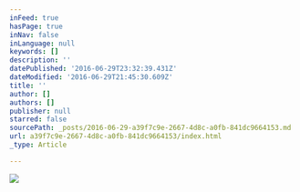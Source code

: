 ```yaml
---
inFeed: true
hasPage: true
inNav: false
inLanguage: null
keywords: []
description: ''
datePublished: '2016-06-29T23:32:39.431Z'
dateModified: '2016-06-29T21:45:30.609Z'
title: ''
author: []
authors: []
publisher: null
starred: false
sourcePath: _posts/2016-06-29-a39f7c9e-2667-4d8c-a0fb-841dc9664153.md
url: a39f7c9e-2667-4d8c-a0fb-841dc9664153/index.html
_type: Article

---
```

![](https://the-grid-user-content.s3-us-west-2.amazonaws.com/035b9348-c42f-4769-b235-b3532b5622e6.jpg)